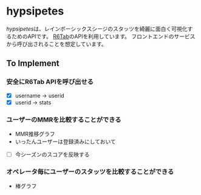 # hypsipetes

*hypsipetes*は、レインボーシックスシージのスタッツを綺麗に面白く可視化するためのAPIです。
[R6Tab](https://tabstats.com/siege)のAPIを利用しています。
フロントエンドのサービスから呼び出されることを想定しています。

## To Implement

### 安全にR6Tab APIを呼び出せる

- [x] username -> userid
- [x] userid -> stats

### ユーザーのMMRを比較することができる

- MMR推移グラフ
- いったんユーザーは登録済みにしておいて
- [ ] 今シーズンのスコアを反映する

### オペレータ毎にユーザーのスタッツを比較することができる

- 棒グラフ


